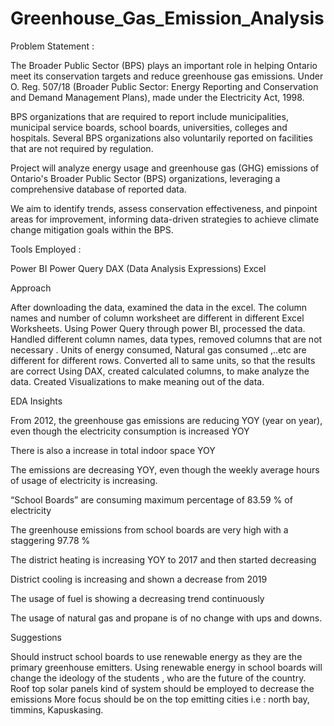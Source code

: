 # Greenhouse_Gas_Emission_Analysis

Problem Statement : 

The Broader Public Sector (BPS) plays an important role in helping Ontario meet its conservation targets and reduce greenhouse gas emissions. Under O. Reg. 507/18 (Broader Public Sector: Energy Reporting and Conservation and Demand Management Plans), made under the Electricity Act, 1998.

BPS organizations that are required to report include municipalities, municipal service boards, school boards, universities, colleges and hospitals. Several BPS organizations also voluntarily reported on facilities that are not required by regulation.

Project will analyze energy usage and greenhouse gas (GHG) emissions of Ontario's Broader Public Sector (BPS) organizations, leveraging a comprehensive database of reported data.

We aim to identify trends, assess conservation effectiveness, and pinpoint areas for improvement, informing data-driven strategies to achieve climate change mitigation goals within the BPS.

Tools Employed :

Power BI
Power Query
DAX (Data Analysis Expressions)
Excel

Approach


After downloading the data, examined the data in the excel. The column names and number of column worksheet are different in different Excel Worksheets.
Using Power Query through power BI, processed the data. 
Handled different column names, data types,  removed columns that are not necessary .
Units of energy consumed, Natural gas consumed ,..etc are different for different rows. Converted all to same units, so that the results are correct
Using DAX, created calculated columns, to make analyze the data.
Created Visualizations to make meaning out of the data.

EDA Insights

From 2012, the greenhouse gas emissions are reducing YOY (year on year), even though the electricity consumption is increased YOY

There is also a increase in total indoor space YOY

The emissions are decreasing YOY, even though the weekly average hours of usage of electricity is increasing.

“School Boards” are consuming maximum percentage of 83.59 % of electricity 

The greenhouse emissions from school boards are very high with a staggering 97.78 %

The district heating is increasing YOY to 2017 and then started decreasing

District cooling is increasing and shown a decrease from 2019

The usage of fuel is showing a decreasing trend continuously

The usage of natural gas and propane is of no change with ups and downs.

Suggestions

Should instruct school boards to use renewable energy as they are the primary greenhouse emitters. 
Using renewable energy in school boards will change the ideology of the students , who are the future of the country.
Roof top solar panels kind of system should be employed to decrease the emissions
More focus should be on the top emitting cities i.e : north bay, timmins, Kapuskasing.





